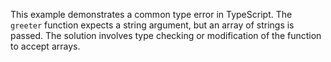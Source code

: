 This example demonstrates a common type error in TypeScript.  The `greeter` function expects a string argument, but an array of strings is passed.  The solution involves type checking or modification of the function to accept arrays.